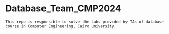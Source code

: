 # Database_Team_CMP2024

```
This repo is responsible to solve the Labs provided by TAs of database course in Computer Engineering, Cairo university.
```
